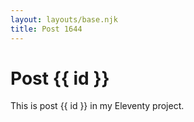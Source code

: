 ```yaml
---
layout: layouts/base.njk
title: Post 1644
---
```


# Post {{ id }}

This is post {{ id }} in my Eleventy project.
